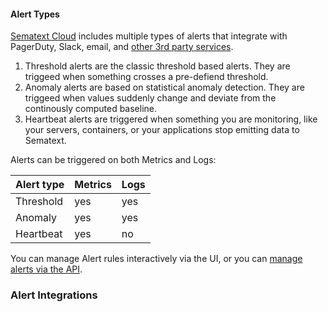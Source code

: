 #### Alert Types
[Sematext Cloud](http://sematext.com/cloud/) includes multiple types
of alerts that integrate with PagerDuty, Slack, email, and [other 3rd
party services](#integrations).  

1. Threshold alerts are the classic threshold based alerts.  They are
triggeed when something crosses a pre-defiend threshold.
2. Anomaly alerts are based on statistical anomaly detection.  They
are triggeed when values suddenly change and deviate from the
continously computed baseline.
3. Heartbeat alerts are triggered when something you are monitoring,
like your servers, containers, or your applications stop emitting data
to Sematext.

Alerts can be triggered on both Metrics and Logs:

Alert type | Metrics | Logs
--- | --- | ---
Threshold | yes | yes |
Anomaly | yes | yes |
Heartbeat | yes | no |

You can manage Alert rules interactively via the UI, or you can
[manage alerts via the API](/docs/api).


### Alert Integrations
